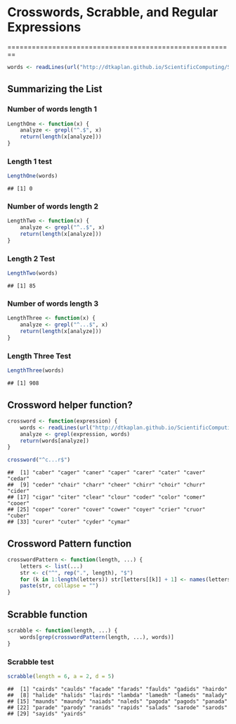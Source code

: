 # Crosswords, Scrabble, and Regular Expressions
========================================================


```r
words <- readLines(url("http://dtkaplan.github.io/ScientificComputing/Syllabus/Daily/Day-07/word_list_moby_crossword-flat/word_list_moby_crossword.flat.txt"))
```


## Summarizing the List

### Number of words length 1

```r
LengthOne <- function(x) {
    analyze <- grepl("^.$", x)
    return(length(x[analyze]))
}
```


### Length 1 test

```r
LengthOne(words)
```

```
## [1] 0
```


### Number of words length 2

```r
LengthTwo <- function(x) {
    analyze <- grepl("^..$", x)
    return(length(x[analyze]))
}
```


### Length 2 Test

```r
LengthTwo(words)
```

```
## [1] 85
```


### Number of words length 3

```r
LengthThree <- function(x) {
    analyze <- grepl("^...$", x)
    return(length(x[analyze]))
}
```


### Length Three Test

```r
LengthThree(words)
```

```
## [1] 908
```







## Crossword helper function?

```r
crossword <- function(expression) {
    words <- readLines(url("http://dtkaplan.github.io/ScientificComputing/Syllabus/Daily/Day-07/word_list_moby_crossword-flat/word_list_moby_crossword.flat.txt"))
    analyze <- grepl(expression, words)
    return(words[analyze])
}
```



```r
crossword("^c...r$")
```

```
##  [1] "caber" "cager" "caner" "caper" "carer" "cater" "caver" "cedar"
##  [9] "ceder" "chair" "charr" "cheer" "chirr" "choir" "churr" "cider"
## [17] "cigar" "citer" "clear" "clour" "coder" "color" "comer" "cooer"
## [25] "coper" "corer" "cover" "cower" "coyer" "crier" "cruor" "cuber"
## [33] "curer" "cuter" "cyder" "cymar"
```


## Crossword Pattern function

```r
crosswordPattern <- function(length, ...) {
    letters <- list(...)
    str <- c("^", rep(".", length), "$")
    for (k in 1:length(letters)) str[letters[[k]] + 1] <- names(letters[k])
    paste(str, collapse = "")
}
```


## Scrabble function

```r
scrabble <- function(length, ...) {
    words[grep(crosswordPattern(length, ...), words)]
}
```


### Scrabble test

```r
scrabble(length = 6, a = 2, d = 5)
```

```
##  [1] "cairds" "caulds" "facade" "farads" "faulds" "gadids" "hairdo"
##  [8] "halide" "halids" "lairds" "lambda" "lamedh" "lameds" "malady"
## [15] "maunds" "maundy" "naiads" "naleds" "pagoda" "pagods" "panada"
## [22] "parade" "parody" "ranids" "rapids" "salads" "sarode" "sarods"
## [29] "sayids" "yairds"
```




